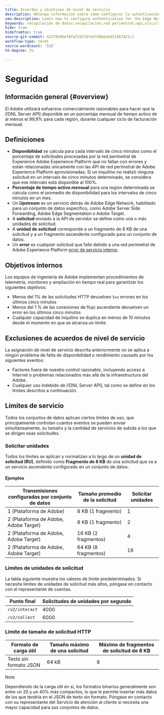 ```yaml
---
title: Acuerdos y objetivos de nivel de servicio
description: Obtenga información sobre cómo configurar la autenticación para la API de servidor de red perimetral
seo-description: Learn how to configure authentication for the Edge Network Server API
keywords: recopilación de datos;recopilación;red perimetral;api;sla;slt;niveles de servicio
hide: true
hidefromtoc: true
source-git-commit: 422f859bef8faf292fd7e5fd8b6a8d31967421c1
workflow-type: tm+mt
source-wordcount: '515'
ht-degree: 2%

---
```



# Seguridad

## Información general {#overview}

El Adobe utilizará esfuerzos comercialmente razonables para hacer que la [!DNL Server API] disponible en un porcentaje mensual de tiempo activo de al menos el 99,9% para cada región, durante cualquier ciclo de facturación mensual.

## Definiciones

* **Disponibilidad** se calcula para cada intervalo de cinco minutos como el porcentaje de solicitudes procesadas por la red perimetral de Experience Adobe Experience Platform que no fallan con errores y están relacionadas únicamente con las API de red perimetral de Adobe Experience Platform aprovisionadas. Si un inquilino no realizó ninguna solicitud en un intervalo de cinco minutos determinado, se considera que ese intervalo está disponible al 100%.
* **Porcentaje de tiempo activo mensual** para una región determinada se calcula como el promedio de disponibilidad para los intervalos de cinco minutos en un mes.
* Un **Upstream** es un servicio detrás de Adobe Edge Network, habilitado para un conjunto de datos específico, como Adobe Server Side Forwarding, Adobe Edge Segmentation o Adobe Target.
* A **solicitud** enviado a la API de servidor se define como una o más unidades de solicitud.
* A **unidad de solicitud** corresponde a un fragmento de 8 KB de una solicitud y a un fragmento ascendente configurado para un conjunto de datos.
* Un **error** es cualquier solicitud que falle debido a una red perimetral de Adobe Experience Platform [error de servicio interno](error-handling.md).

## Objetivos internos

Los equipos de ingeniería de Adobe implementan procedimientos de telemetría, monitoreo y ampliación en tiempo real para garantizar los siguientes objetivos:

* Menos del 1% de las solicitudes HTTP devuelven `5xx` errores en los últimos cinco minutos
* Menos del 1 % de las conexiones de flujo ascendente devuelven un error en los últimos cinco minutos
* Cualquier capacidad de inquilino se duplica en menos de 10 minutos desde el momento en que se alcanza un límite.

## Exclusiones de acuerdos de nivel de servicio

La asignación de nivel de servicio descrita anteriormente no se aplica a ningún problema de falta de disponibilidad o rendimiento causado por los siguientes eventos:

* Factores fuera de nuestro control razonable, incluyendo acceso a Internet o problemas relacionados más allá de la infraestructura del Adobe.
* Cualquier uso indebido de [!DNL Server API], tal como se define en los límites descritos a continuación.

## Límites de servicio

Todos los conjuntos de datos aplican ciertos límites de uso, que principalmente controlan cuántos eventos se pueden enviar simultáneamente, su tamaño y la cantidad de servicios de subida a los que se dirigen esas solicitudes.

### Solicitar unidades

Todos los límites se aplican y normalizan a lo largo de un **unidad de solicitud (RU)**, definido como **Fragmento de 8 KB** de una solicitud que va a un servicio ascendente configurado en un conjunto de datos.

#### Ejemplos

| Transmisiones configuradas por conjunto de datos | Tamaño promedio de la solicitud | Solicitar unidades |
| --- | --- | --- |
| 1 (Plataforma de Adobe) | 8 KB (1 fragmento) | 1 |
| 2 (Plataforma de Adobe, Adobe Target) | 8 KB (1 fragmento) | 2 |
| 2 (Plataforma de Adobe, Adobe Target) | 16 KB (2 fragmentos) | 4 |
| 2 (Plataforma de Adobe, Adobe Target) | 64 KB (8 fragmentos) | 16 |

### Límites de unidades de solicitud

La tabla siguiente muestra los valores de límite predeterminados. Si necesita límites de unidades de solicitud más altos, póngase en contacto con el representante de cuentas.

| Punto final | Solicitudes de unidades por segundo |
| --- | --- |
| `/v2/interact` | 4000 |
| `/v2/collect` | 6000 |


### Límite de tamaño de solicitud HTTP

| Formato de carga útil | Tamaño máximo de una solicitud | Máximo de fragmentos de solicitud de 8 KB |
| --- | --- | --- |
| Texto sin formato JSON | 64 kB | 8 |


>[!NOTE]
>
>Dependiendo de la carga útil en sí, los formatos binarios generalmente son entre un 20 y un 40% más compactos, lo que le permite insertar más datos de los que tendría en el JSON de texto sin formato. Póngase en contacto con su representante del Servicio de atención al cliente si necesita una mayor capacidad para sus conjuntos de datos.

